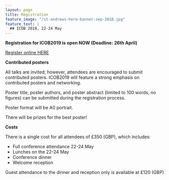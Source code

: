 ```yaml
---
layout: page
title: Registration
feature_image: "/st-andrews-hero-banner-sep-2018.jpg"
feature_text: |
  ## ICOB 2019, 22-24 May
---
```


**Registration for ICOB2019 is open NOW (Deadline: 26th April)**

[Register online HERE](https://onlineshop.st-andrews.ac.uk/conferences-and-events/conferences/physics-and-astronomy/international-conference-on-biophotonics-2019 "ICOB2019 Registration")

**Contributed posters**

All talks are invited; however, attendees are encouraged to submit contributed posters. ICOB2019 will feature a strong emphasis on contributed posters and networking.

Poster title, poster authors, and poster abstract (limited to 100 words, no figures) can be submitted during the registration process.

Poster format will be A0 portrait.

There will be prizes for the best poster!

**Costs**

There is a single cost for all attendees of £350 (GBP), which includes:
- Full conference attendance 22-24 May
- Lunches on the 22-24 May
- Conference dinner
- Welcome reception

Guest attendance to the dinner and reception only is available at £120 (GBP)






